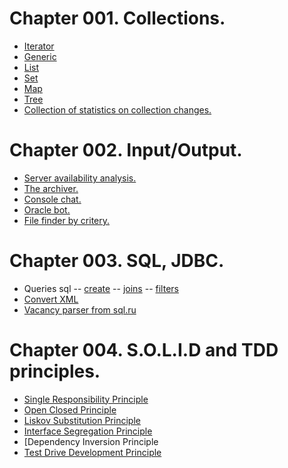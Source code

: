  **Chapter 001. Collections.**
==================================
- [Iterator](https://github.com/ilya-as/job4j/tree/master/chapter_001/src/main/java/ru/job4j/iterator)
- [Generic](https://github.com/ilya-as/job4j/tree/master/chapter_001/src/main/java/ru/job4j/generic)
- [List](https://github.com/ilya-as/job4j/tree/master/chapter_001/src/main/java/ru/job4j/list)
- [Set](https://github.com/ilya-as/job4j/tree/master/chapter_001/src/main/java/ru/job4j/set)
- [Map](https://github.com/ilya-as/job4j/tree/master/chapter_001/src/main/java/ru/job4j/map)
- [Tree](https://github.com/ilya-as/job4j/tree/master/chapter_001/src/main/java/ru/job4j/tree)
- [Collection of statistics on collection changes.](https://github.com/ilya-as/job4j/tree/master/chapter_001/src/main/java/ru/job4j/statistic)


 **Chapter 002. Input/Output.**
==================================
- [Server availability analysis.](https://github.com/ilya-as/job4j/blob/master/chapter_002/src/main/java/ru/job4j/io/Analizy.java)
- [The archiver.](https://github.com/ilya-as/job4j/tree/master/chapter_002/src/main/java/ru/job4j/io/archive)
- [Console chat.](https://github.com/ilya-as/job4j/blob/master/chapter_002/src/main/java/ru/job4j/io/ConsoleChat.java)
- [Oracle bot.](https://github.com/ilya-as/job4j/tree/master/chapter_002/src/main/java/ru/job4j/socket)
- [File finder by critery.](https://github.com/ilya-as/job4j/tree/master/chapter_002/src/main/java/ru/job4j/exam)


**Chapter 003. SQL, JDBC.**
==================================
- Queries sql -- [create](https://github.com/ilya-as/job4j/tree/master/chapter_003/src/main/java/ru/job4j/crud) -- [joins](https://github.com/ilya-as/job4j/blob/master/chapter_003/src/main/java/ru/job4j/joins/car_catalog.sql) -- [filters](https://github.com/ilya-as/job4j/blob/master/chapter_003/src/main/java/ru/job4j/query/filters.sql)
- [Convert XML](https://github.com/ilya-as/job4j/tree/master/chapter_003/src/main/java/ru/job4j/jdbc/xmlxslt)
- [Vacancy parser from sql.ru](https://github.com/ilya-as/job4j/tree/master/chapter_003/src/main/java/ru/job4j/parser)


**Chapter 004. S.O.L.I.D and TDD principles.**
==================================
- [Single Responsibility Principle](https://github.com/ilya-as/job4j/tree/master/chapter_004/src/main/java/ru/job4j/srp)
- [Open Closed Principle](https://github.com/ilya-as/job4j/tree/master/chapter_004/src/main/java/ru/job4j/ocp)
- [Liskov Substitution Principle](https://github.com/ilya-as/job4j/tree/master/chapter_004/src/main/java/ru/job4j/lsp)
- [Interface Segregation Principle](https://github.com/ilya-as/job4j/tree/master/chapter_004/src/main/java/ru/job4j/isp)
- [Dependency Inversion Principle
- [Test Drive Development Principle](https://github.com/ilya-as/job4j/tree/master/chapter_004/src/main/java/ru/job4j/tdd)
   
  
 
 
 
